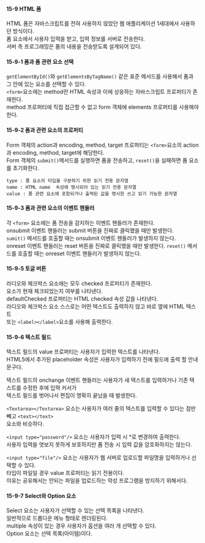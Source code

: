 #### 15-9 HTML 폼

HTML 폼은 자바스크립트를 전혀 사용하지 않았던 웹 애플리케이션 1세대에서 사용하던 방식이다.  
폼 요소에서 사용자 입력을 받고, 입력 정보를 서버로 전송한다.  
서버 측 프로그래밍은 폼의 내용을 전송받도록 설계되어 있다.

#### 15-9-1 폼과 폼 관련 요소 선택

`getElementById()`와 `getElementsByTagName()` 같은 표준 메서드를 사용해서 폼과 그 안에 있는 요소를 선택할 수 있다.  
`<form>`요소에는 method란 HTML 속성과 이에 상응하는 자바스크립트 프로퍼티가 존재한다.  
method 프로퍼티에 직접 접근할 수 없고 form 객체에 elements 프로퍼티를 사용해야 한다.

#### 15-9-2 폼과 관련 요소의 프로퍼티

Form 객체의 action과 encoding, method, target 프로퍼티는 `<form>`요소의 action과 encoding, method, target에 해당한다.  
Form 객체의 `submit()`메서드를 실행하면 폼을 전송하고, `reset()`을 실패하면 폼 요소를 초기화한다.

```
type : 폼 요소의 타입을 구분하기 위한 읽기 전용 문자열
name : HTML name  속성에 명시되어 있는 읽기 전용 문자열
value : 폼 관련 요소에 포함되거나 출력된 값을 명시한 쓰고 읽기 가능한 문자열
```

#### 15-9-3 폼과 관련 요소의 이벤트 핸들러

각 `<form>` 요소에는 폼 전송을 감지하는 이벤트 핸들러가 존재한다.  
onsubmit 이벤트 핸들러는 submit 버튼을 진짜로 클릭했을 때만 발생한다.  
`sumit()` 메서드를 호출할 때는 onsubmit 이벤트 헨들러가 발생하지 않는다.  
onreset 이벤트 핸들러는 reset 버튼을 진짜로 클릭했을 때만 발생한다.
`reset()` 메서드를 호출할 때는 onreset 이벤트 핸들러가 발생하지 않는다.

#### 15-9-5 토글 버튼

라디오와 체크박스 요소에는 모두 checked 프로퍼티가 존재한다.  
요소가 현재 체크되었는지 여부를 나타낸다.  
defaultChecked 프로퍼티는 HTML checked 속성 값을 나타낸다.  
라디오와 체크박스 요소 스스로는 어떤 텍스트도 출력하지 않고 바로 옆에 HTML 텍스트  
또는 `<label></label>`요소를 사용해 출력한다.

#### 15-9-6 텍스트 필드

텍스트 필드의 value 프로퍼티는 사용자가 입력한 텍스트를 나타낸다.  
HTML5에서 추가된 placeholder 속성은 사용자가 입력하기 전에 필드에 출력 할 안내 문구다.

텍스트 필드의 onchange 이벤트 핸들러는 사용자가 새 텍스트를 입력하거나 기존 텍스트를 수정한 후에 입력 커서가  
텍스트 필드를 벗어나서 편집이 명확히 끝났을 때 발생한다.

`<Textarea></Textarea>` 요소는 사용자가 여러 줄의 텍스트를 입력할 수 있다는 점만 빼고 `<text></text>`  
요소와 비슷하다.

`<input type="password"/>` 요소는 사용자가 입력 시 \*로 변경하여 출력한다.  
사용자 입력을 엿보지 못하게 보호하지만 폼 전송 시 입력 값을 암호화하지는 않는다.

`<input type="file"/>` 요소는 사용자가 웹 서버로 업로드할 파일명을 입력하거나 선택할 수 있다.  
타입이 파일일 경우 value 프로퍼티는 읽기 전용이다.  
이유는 공유해서는 안되는 파일을 업로드하는 악성 프로그램을 방지하기 위해서다.

#### 15-9-7 Select와 Option 요소

Select 요소는 사용자가 선택할 수 있는 선택 목록을 나타낸다.  
일반적으로 드롭다운 메뉴 형태로 렌더링된다.  
multiple 속성이 있는 경우 사용자가 옵션을 여러 개 선택할 수 있다.  
Option 요소는 선택 목록(아이템)이다.
